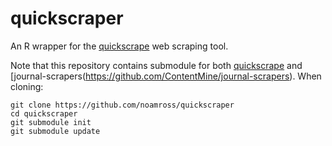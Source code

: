# quickscraper

An R wrapper for the [quickscrape](https://github.com/ContentMine/quickscrape)
web scraping tool.

Note that this repository contains submodule for both 
[quickscrape](https://github.com/ContentMine/quickscrape) and
[journal-scrapers(https://github.com/ContentMine/journal-scrapers).  When
cloning:

```
git clone https://github.com/noamross/quickscraper
cd quickscraper
git submodule init
git submodule update
```